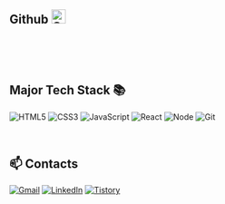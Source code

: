 ## Github <img src="https://github.githubassets.com/images/modules/logos_page/GitHub-Mark.png" alt="GitHub Logo" width="25" height="25">


</br>

<!-- <img alt="web_devlope.gif" src="https://user-images.githubusercontent.com/76520105/220845170-4fa1eca9-bdf6-4749-b8ce-4529c37131dc.gif"> -->

<!--<img alt="2020-byte's Top Languages" src="https://github-readme-stats.vercel.app/api/top-langs?username=2020-byte&show_icons=true&theme=tokyonight&layout=compact" /> -->



</br>





</br>


<h2> Major Tech Stack 📚 </h2>

![HTML5](https://img.shields.io/badge/-HTML5-F05032?style=for-the-badge&logo=html5&logoColor=ffffff)
![CSS3](https://img.shields.io/badge/-CSS3-007ACC?style=for-the-badge&logo=css3)
![JavaScript](https://img.shields.io/badge/-JavaScript-%23F7DF1C?style=for-the-badge&logo=javascript&logoColor=000000&labelColor=%23F7DF1C&color=%23FFCE5A)
![React](https://img.shields.io/badge/-React-222222?style=for-the-badge&logo=react)
![Node](https://img.shields.io/badge/-Nodejs-43853d?style=for-the-badge&logo=Node.js&logoColor=white)
![Git](https://img.shields.io/badge/-Git-F05032?style=for-the-badge&logo=git&logoColor=ffffff)

</br>


<h2>📫 Contacts </h2>

<a href="gmmoon0824@gmail.com">![Gmail](https://img.shields.io/badge/Gmail-D14836?style=for-the-badge&logo=gmail&logoColor=white)</a>
[![LinkedIn](https://img.shields.io/badge/linkedin-%230077B5.svg?style=for-the-badge&logo=linkedin&logoColor=white)](http://www.linkedin.com/in/gyumin-moon)
[![Tistory](https://github-readme-tistory-card.vercel.app/api/badge?name=TSTORY&theme=vue)](https://21ha.tistory.com/)







<!--
- ### 🔭 I'm an undergraduate majoring in computer science. 💻
- ### 🌱 l'm passionate in web/app development and algorithm.

**2020-byte/2020-byte** is a ✨ _special_ ✨ repository because its `README.md` (this file) appears on your GitHub profile.

Here are some ideas to get you started:

- 🔭 I’m currently working on ...
- 🌱 I’m currently learning ...
- 👯 I’m looking to collaborate on ...
- 🤔 I’m looking for help with ...
- 💬 Ask me about ...
- 📫 How to reach me: ...
- 😄 Pronouns: ...
- ⚡ Fun fact: ...


![WebmasterWebsiteGIF](https://user-images.githubusercontent.com/76520105/220845002-08afc517-0295-4c4e-be40-56a77b904423.gif)
![GitHub Logo](https://i.imgur.com/9I6NRUm.png)

-->


